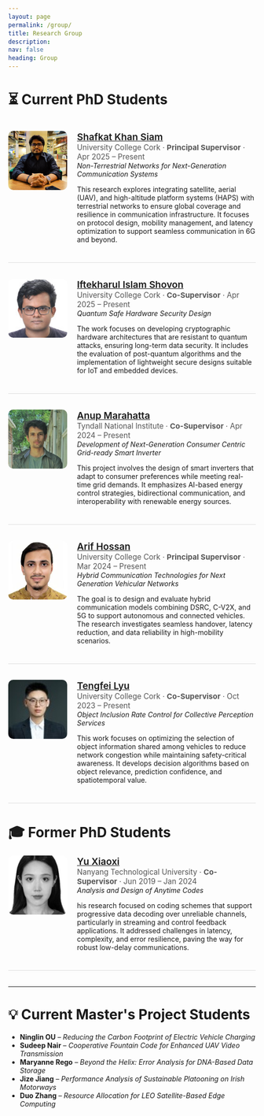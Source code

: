 ```yaml
---
layout: page
permalink: /group/
title: Research Group
description:  
nav: false
heading: Group
---
```



<style>
.student-row {
  display: flex;
  align-items: flex-start;
  margin-bottom: 2rem;
  padding-bottom: 1.5rem;
  border-bottom: 1px solid #ddd;
}
.student-photo {
  flex: 0 0 120px;
  margin-right: 20px;
}
.student-photo img {
  width: 120px;
  height: 120px;
  border-radius: 10px;
  object-fit: cover;
}
.student-details {
  flex: 1;
}
.student-name {
  font-size: 1.2rem;
  font-weight: 600;
}
.student-topic {
  font-style: italic;
}
.student-meta {
  color: #555;
  font-size: 0.95rem;
}
</style>

# ⏳ Current PhD Students
<br>

<div class="student-row">
  <div class="student-photo">
    <img src="/assets/img/students/siam2.jpg" alt="Shafkat Khan Siam">
  </div>
  <div class="student-details">
    <a class="student-name" href="https://khan022.github.io/" target="_blank">Shafkat Khan Siam</a><br>
    <div class="student-meta">University College Cork &middot; <strong>Principal Supervisor</strong> &middot; Apr 2025 – Present</div>
    <div class="student-topic">Non-Terrestrial Networks for Next-Generation Communication Systems</div>
    <p>This research explores integrating satellite, aerial (UAV), and high-altitude platform systems (HAPS) with terrestrial networks to ensure global coverage and resilience in communication infrastructure. It focuses on protocol design, mobility management, and latency optimization to support seamless communication in 6G and beyond.</p>
  </div>
</div>

<div class="student-row">
  <div class="student-photo">
    <img src="/assets/img/students/shovon.jpg" alt="Iftekharul Islam Shovon">
  </div>
  <div class="student-details">
    <a class="student-name" href="https://scholar.google.com/citations?user=2ug0Jt4AAAAJ&hl=en" target="_blank">Iftekharul Islam Shovon</a><br>
    <div class="student-meta">University College Cork &middot; <strong>Co-Supervisor</strong> &middot; Apr 2025 – Present</div>
    <div class="student-topic">Quantum Safe Hardware Security Design</div>
    <p>The work focuses on developing cryptographic hardware architectures that are resistant to quantum attacks, ensuring long-term data security. It includes the evaluation of post-quantum algorithms and the implementation of lightweight secure designs suitable for IoT and embedded devices.
</p>
  </div>
</div>

<div class="student-row">
  <div class="student-photo">
    <img src="/assets/img/students/anup.jpg" alt="Anup Marahatta">
  </div>
  <div class="student-details">
    <a class="student-name" href="https://www.linkedin.com/in/anup-marahatta/?originalSubdomain=ie" target="_blank">Anup Marahatta</a><br>
    <div class="student-meta">Tyndall National Institute &middot; <strong>Co-Supervisor</strong> &middot; Apr 2024 – Present</div>
    <div class="student-topic">Development of Next-Generation Consumer Centric Grid-ready Smart Inverter</div>
    <p>This project involves the design of smart inverters that adapt to consumer preferences while meeting real-time grid demands. It emphasizes AI-based energy control strategies, bidirectional communication, and interoperability with renewable energy sources.</p>
  </div>
</div>


<div class="student-row">
  <div class="student-photo">
    <img src="/assets/img/students/arif.jpg" alt="Arif Hossan">
  </div>
  <div class="student-details">
    <a class="student-name" href="https://www.researchgate.net/profile/Arif-Hossan" target="_blank">Arif Hossan</a><br>
    <div class="student-meta">University College Cork &middot; <strong>Principal Supervisor</strong> &middot; Mar 2024 – Present</div>
    <div class="student-topic">Hybrid Communication Technologies for Next Generation Vehicular Networks</div>
    <p>The goal is to design and evaluate hybrid communication models combining DSRC, C-V2X, and 5G to support autonomous and connected vehicles. The research investigates seamless handover, latency reduction, and data reliability in high-mobility scenarios.
</p>
  </div>
</div>



<div class="student-row">
  <div class="student-photo">
    <img src="/assets/img/students/tengfei.jpg" alt="Tengfei Lyu">
  </div>
  <div class="student-details">
    <a class="student-name" href="https://www.researchgate.net/profile/Tengfei-Lyu-3" target="_blank">Tengfei Lyu</a><br>
    <div class="student-meta">University College Cork &middot; <strong>Co-Supervisor</strong> &middot; Oct 2023 – Present</div>
    <div class="student-topic">Object Inclusion Rate Control for Collective Perception Services</div>
    <p>This work focuses on optimizing the selection of object information shared among vehicles to reduce network congestion while maintaining safety-critical awareness. It develops decision algorithms based on object relevance, prediction confidence, and spatiotemporal value.</p>
  </div>
</div>

# 🎓 Former PhD Students


<div class="student-row">
  <div class="student-photo">
    <img src="/assets/img/students/yu.jpg" alt="Yu Xiaoxi">
  </div>
  <div class="student-details">
    <a class="student-name" href="https://www.researchgate.net/profile/Xiaoxi-Yu-9" target="_blank">Yu Xiaoxi</a><br>
    <div class="student-meta">Nanyang Technological University &middot; <strong>Co-Supervisor</strong> &middot; Jun 2019 – Jan 2024</div>
    <div class="student-topic">Analysis and Design of Anytime Codes</div>
    <p>his research focused on coding schemes that support progressive data decoding over unreliable channels, particularly in streaming and control feedback applications. It addressed challenges in latency, complexity, and error resilience, paving the way for robust low-delay communications.</p>
  </div>
</div>

---

# 💡 Current Master's Project Students

- **Ninglin OU** – *Reducing the Carbon Footprint of Electric Vehicle Charging*
- **Sudeep Nair** – *Cooperative Fountain Code for Enhanced UAV Video Transmission*
- **Maryanne Rego** – *Beyond the Helix: Error Analysis for DNA-Based Data Storage*
- **Jize Jiang** – *Performance Analysis of Sustainable Platooning on Irish Motorways*
- **Duo Zhang** – *Resource Allocation for LEO Satellite-Based Edge Computing*



